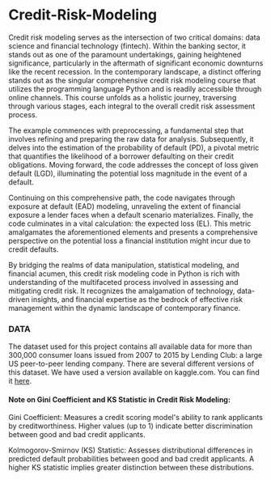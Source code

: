 # Credit-Risk-Modeling

Credit risk modeling serves as the intersection of two critical domains: data science and financial technology (fintech).
Within the banking sector, it stands out as one of the paramount undertakings, gaining heightened significance, particularly in the aftermath
of significant economic downturns like the recent recession. In the contemporary landscape, a distinct offering stands out as the singular
comprehensive credit risk modeling course that utilizes the programming language Python and is readily accessible through online channels.
This course unfolds as a holistic journey, traversing through various stages, each integral to the overall credit risk assessment process.

The example commences with preprocessing, a fundamental step that involves refining and preparing the raw data for analysis.
Subsequently, it delves into the estimation of the probability of default (PD), a pivotal metric that quantifies the likelihood
of a borrower defaulting on their credit obligations. Moving forward, the code addresses the concept of loss given default (LGD),
illuminating the potential loss magnitude in the event of a default.

Continuing on this comprehensive path, the code navigates through exposure at default (EAD) modeling, unraveling the extent of financial exposure
a lender faces when a default scenario materializes. Finally, the code culminates in a vital calculation: the expected loss (EL).
This metric amalgamates the aforementioned elements and presents a comprehensive perspective on the potential loss a financial institution might incur due to credit defaults.

By bridging the realms of data manipulation, statistical modeling, and financial acumen, this credit risk modeling code in Python
is rich with understanding of the multifaceted process involved in assessing and mitigating credit risk.
It recognizes the amalgamation of technology, data-driven insights, and financial expertise as the bedrock of effective risk management
within the dynamic landscape of contemporary finance.

### DATA

The dataset used for this project contains all available data for more than 300,000 consumer loans issued from 2007 to 2015 by Lending Club: a large US peer-to-peer lending company. There are several different versions of this dataset. We have used a version available on kaggle.com. You can find it [here](https://www.kaggle.com/datasets/ethon0426/lending-club-20072020q1).

#### Note on Gini Coefficient and KS Statistic in Credit Risk Modeling:

Gini Coefficient: Measures a credit scoring model's ability to rank applicants by creditworthiness. Higher values (up to 1) indicate better discrimination between good and bad credit applicants.

Kolmogorov-Smirnov (KS) Statistic: Assesses distributional differences in predicted default probabilities between good and bad credit applicants. A higher KS statistic implies greater distinction between these distributions.
